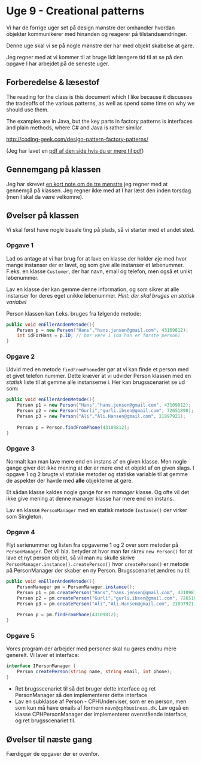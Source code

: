 # Uge 9 - Creational patterns
Vi har de forrige uger set på design mønstre der omhandler hvordan objekter kommunikerer med hinanden og reagerer på tilstandsændringer. 

Denne uge skal vi se på nogle mønstre der har med objekt skabelse at gøre.

Jeg regner med at vi kommer til at bruge lidt længere tid til at se på den opgave I har arbejdet på de seneste uger.

## Forberedelse & læsestof
The reading for the class is this document which I like because it discusses the tradeoffs of the various patterns, as well as spend some time on why we should use them. 

The examples are in Java, but the key parts in factory patterns is interfaces and plain methods, where C# and Java is rather similar.

http://coding-geek.com/design-pattern-factory-patterns/

(Jeg har lavet en [pdf af den side hvis du er mere til pdf](FactoryPatterns-CodingGeek.pdf))

## Gennemgang på klassen
Jeg har skrevet [en kort note om de tre mønstre](SingletonPrototypeAndFactory.md) jeg regner med at gennemgå på klassen. Jeg regner ikke med at I har læst den inden torsdag (men I skal da være velkomne).

## Øvelser på klassen
Vi skal først have nogle basale ting på plads, så vi starter med et andet sted.

### Opgave 1
Lad os antage at vi har brug for at lave en klasse der holder øje med hvor mange instanser der er lavet, og som give alle instanser et løbenummer. F.eks. en klasse `Customer`, der har navn, email og telefon, men også et unikt løbenummer. 

Lav en klasse der kan gemme denne information, og som sikrer at alle instanser for deres eget unikke løbenummer. *Hint: der skal bruges en statisk variabel*

Person klassen kan f.eks. bruges fra følgende metode:

```csharp
public void enEllerAndenMetode(){
	Person p = new Person("Hans","hans.jensen@gmail.com", 43109812);
	int idForHans = p.ID; // bør være 1 (da han er første person)
}
```

### Opgave 2 
Udvid med en metode `findFromPhone`der gør at vi kan finde et person med et givet telefon nummer. Dette kræver at vi udvider Person klassen med en *statisk* liste til at gemme alle instanserne i. Her kan brugsscenariet se ud som:

```csharp
public void enEllerAndenMetode(){
	Person p1 = new Person("Hans","hans.jensen@gmail.com", 43109812);
	Person p2 = new Person("Gurli","gurli.ibsen@gmail.com", 72651890);
	Person p3 = new Person("Ali","Ali.Hansen@gmail.com", 21897921);
	
	Person p = Person.findFromPhone(43109812);
}
```

### Opgave 3
Normalt kan man lave mere end en instans af en given klasse. Men nogle gange giver det ikke mening at der er mere end et objekt af en given slags. I opgave 1 og 2 brugte vi statiske metoder og statiske variable til at gemme de aspekter der havde med **alle** objekterne at gøre.

Et sådan klasse kaldes nogle gange for en _manager_ klasse. Og ofte vil det ikke give mening at denne manager klasse har mere end en instans.

Lav en klasse `PersonManager` med en statisk metode `Instance()` der virker som Singleton. 

### Opgave 4
Flyt serienummer og listen fra opgaverne 1 og 2 over som metoder på `PersonManager`. Det vil bla. betyder at hvor man før skrev `new Person()` for at lave et nyt person objekt, så vil man nu skulle skrive `PersonManager.instance().createPerson()` hvor `createPerson()` er metode på PersonManager der skaber en ny Person. Brugsscenariet ændres nu til:

```csharp
public void enEllerAndenMetode(){
	PersonManager pm = PersonManager.instance();
	Person p1 = pm.createPerson("Hans","hans.jensen@gmail.com", 43109812);
	Person p2 = pm.createPerson("Gurli","gurli.ibsen@gmail.com", 72651890);
	Person p3 = pm.createPerson("Ali","Ali.Hansen@gmail.com", 21897921);
	
	Person p = pm.findFromPhone(43109812);
}
```

### Opgave 5
Vores program der arbejder med personer skal nu gøres endnu mere generelt. Vi laver et interface:

```csharp
interface IPersonManager {
	Person createPerson(string name, string email, int phone);
}
```

- Ret brugsscenariet til så det bruger dette interface og ret PersonManager så den implementerer dette interface
- Lav en subklasse af Person - CPHUnderviser, som er en person, men som kun må have emails af formern `navn@cphbusiness.dk`. Lav også en klasse CPHPersonManager der implementerer ovenstående interface, og ret brugsscenariet til.

## Øvelser til næste gang

Færdiggør de opgaver der er ovenfor.



